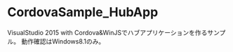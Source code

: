 # CordovaSample_HubApp
VisualStudio 2015 with Cordova&amp;WinJSでハブアプリケーションを作るサンプル。 動作確認はWindows8.1のみ。
